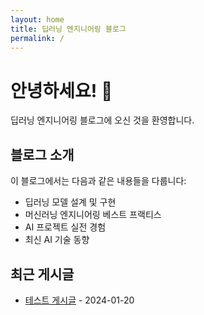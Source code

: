 ```yaml
---
layout: home
title: 딥러닝 엔지니어링 블로그
permalink: /
---
```


# 안녕하세요! 👋

딥러닝 엔지니어링 블로그에 오신 것을 환영합니다.

## 블로그 소개

이 블로그에서는 다음과 같은 내용들을 다룹니다:

- 딥러닝 모델 설계 및 구현
- 머신러닝 엔지니어링 베스트 프랙티스
- AI 프로젝트 실전 경험
- 최신 AI 기술 동향

## 최근 게시글

- [테스트 게시글](/test/) - 2024-01-20 